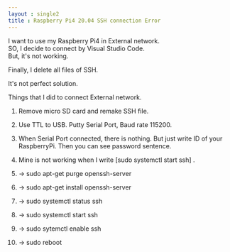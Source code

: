 ```yaml
---
layout : single2
title : Raspberry Pi4 20.04 SSH connection Error
---
```



I want to use my Raspberry Pi4 in External network.<br>
SO, I decide to connect by Visual Studio Code. <br>
But, it's not working.

Finally, I delete all files of SSH.<br>

It's not perfect solution. <br>

Things that I did to connect External network.<br>

1. Remove micro SD card and remake SSH file. <br>

2. Use TTL to USB. Putty Serial Port, Baud rate 115200. <br>

3. When Serial Port connected, there is nothing. But just write ID of your RaspberryPi. Then you can see password sentence.<br>

4. Mine is not working when I write [sudo systemctl start ssh] . <br>

5. -> sudo apt-get purge openssh-server <br>

6. -> sudo apt-get install openssh-server <br>

7. -> sudo systemctl status ssh <br>

8. -> sudo systemctl start ssh <br>

9. -> sudo sytemctl enable ssh <br>

10. -> sudo reboot <br>





